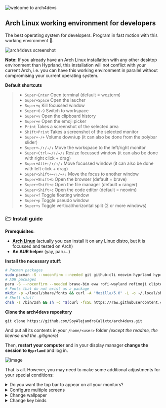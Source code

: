![welcome to arch4devs](https://i.imgur.com/jkrusw8.png)

## Arch Linux working environment for developers

The best operating system for developers. Program in fast motion with this working environment 🚀.

![arch4devs screenshot](https://i.imgur.com/J7XCmLB.png)

**Note:** If you already have an Arch Linux installation with any other desktop environment than Hyprland, this installation will not conflict with your current Arch, i.e. you can have this working environment in parallel without compromising your current operating system.

**Default shortcuts**
>
> * ```Super+Enter``` Open terminal (default = wezterm)
> * ```Super+Space``` Open the laucher
> * ```Super+q``` Kill focussed window
> * ```Super+0-9``` Switch to workspace
> * ```Super+v``` Open the clipboard history
> * ```Super+e``` Open the emoji picker
> * ```Print``` Takes a screenshot of the selected area
> * ```Shift+Print``` Takes a screenshot of the selected monitor
> * ```Super+-/+``` Volume down/up (it can also be done from the polybar slider)
> * ```Super+←/↑/→/↓``` Move the workspace to the left/right monitor
> * ```Super+Ctrl+←/↑/→/↓``` Resize focussed window (it can also be done with right click + drag)
> * ```Super+Alt+←/↑/→/↓``` Move focussed window (it can also be done with left click + drag)
> * ```Super+Shift+←/↑/→/↓``` Move the focus to another window
> * ```Super+Shift+b``` Open the browser (default = brave)
> * ```Super+Shift+e``` Open the file manager (default = ranger)
> * ```Super+Shift+c``` Open the code editor (default = neovim)
> * ```Super+f``` Toggle floating window
> * ```Super+p``` Toggle pseudo window
> * ```Super+s``` Toggle vertical/horizontal split (2 or more windows)

### 🗁 Install guide

**Prerequisites:**
* **[Arch Linux](https://wiki.archlinux.org/title/Installation_guide)** (actually you can install it on any Linux distro, but it is focussed and tested on Arch)
* **An AUR helper** (yay, paru...)

**Install the necessary stuff:**
~~~bash
# Pacman packages
sudo pacman -S --noconfirm --needed git github-cli neovim hyprland hyprpaper lua lua-lgi playerctl socat zsh noto-fonts-emoji adobe-source-han-sans-jp-fonts ttf-cascadia-code-nerd vlc eog polkit-kde-agent xdg-desktop-portal-hyprland xdg-desktop-portal-gtk gnome-themes-extra fastfetch wl-clipboard wtype ranger ripgrep zoxide atuin wezterm discord dunst fontconfig zip unzip p7zip lsd bat
# AUR packages
paru -S --noconfirm --needed brave-bin eww rofi-wayland rofimoji clipton hyprshot spotify adwaita-qt5-git adwaita-qt6-git
# Fonts that do not exist as a package
mkdir -p ~/local/share/fonts && curl -A "Mozilla/5.0" -L -o ~/.local/share/fonts/Onest.ttf https://raw.githubusercontent.com/simpals/onest/refs/heads/main/fonts/variable/Onest%5Bwght%5D.ttf
# Shell stuff
chsh -s /bin/zsh && sh -c "$(curl -fsSL https://raw.githubusercontent.com/ohmyzsh/ohmyzsh/master/tools/install.sh)" && git clone --depth=1 https://github.com/romkatv/powerlevel10k.git ${ZSH_CUSTOM:-$HOME/.oh-my-zsh/custom}/themes/powerlevel10k && git clone https://github.com/zsh-users/zsh-autosuggestions ${ZSH_CUSTOM:-~/.oh-my-zsh/custom}/plugins/zsh-autosuggestions && git clone https://github.com/zsh-users/zsh-syntax-highlighting.git ${ZSH_CUSTOM:-~/.oh-my-zsh/custom}/plugins/zsh-syntax-highlighting && git clone https://github.com/hlissner/zsh-autopair ${ZSH_CUSTOM:-~/.oh-my-zsh/custom}/plugins/zsh-autopair
~~~

**Clone the arch4devs repository**
~~~
git clone https://github.com/SoyAlejandroCalixto/arch4devs.git
~~~
And put all its contents in your ```/home/<user>``` folder *(except the readme, the license and the .gitignore)*

Then, **restart your computer** and in your display manager **change the session to ```Hyprland```** and log in.

![image](https://i.imgur.com/I2tAl2K.png)

That is all. However, you may need to make some additional adjustments for your special conditions:

<details>
<summary>Do you want the top bar to appear on all your monitors?</summary>

Edit ```~/.config/eww/eww.yuck``` and check this part:
~~~
(defwindow topbar0
  :monitor 0
  :geometry (geometry :x "0%" :y "0%" :width "100%" :height "28px" :anchor "top center")
  :stacking "fg"
  :reserve (struts :distance "28px" :side "top")
  :windowtype "dock"
  :wm-ignore false
  (topbar))
~~~
Duplicate that block of code below and change ```topbar0``` to ```topbar1``` and ```:monitor 0``` to ```:monitor 1```.

Now edit ```~/.config/hypr/autostart.conf``` and add ```&& eww open topbar1``` to this line so that it opens at startup next to the other one:
~~~
exec-once = eww daemon && eww open topbar0 && eww open topbar1
~~~
Repeat this process with as many screens as you want.
</details>

<details>
<summary>Configure multiple screens</summary>

Run ```hyprctl monitors all``` and check the name of your monitors, for example, if you have a monitor connected by HDMI, it is probably called ```HDMI-1```.

Go to ```~/.config/hypr/monitors.conf```, delete the auto config and replace it with this format: ```name,resolution,position,scale```

For example, if you have two monitors with the names ```HDMI-1``` and ```DP-1```, this would be a standard configuration:
~~~
monitor=HDMI-1,1920x1080@75,0x0,1
monitor=DP-1,1920x1080@60,1920x0,1
~~~
</details>

<details>
<summary>Change wallpaper</summary>

Go to ```~/.config/hypr/hyprpaper.conf``` and replace the paths of ```preload``` and ```wallpaper```:
~~~
preload = /your/wallpaper/path
wallpaper = , /your/wallpaper/path
~~~
</details>

<details>
<summary>Change key binds</summary>

Go to ```~/.config/hypr/binds.conf``` and follows the structure of the other key binds in the file:
~~~
bind = SUPER SHIFT, K, exec, any-command
~~~
</details>
